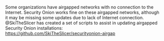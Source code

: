 Some organizations have airgapped networks with no connection to the Internet.  Security Onion works fine on these airgapped networks, although it may be missing some updates due to lack of Internet connection.  @SkiTheSlicer has created a set of scripts to assist in updating airgapped Security Onion installations:  
https://github.com/SkiTheSlicer/securityonion-airgap